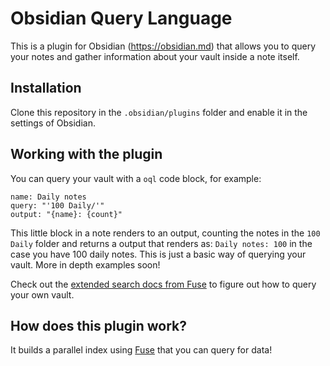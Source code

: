 # Obsidian Query Language 

This is a plugin for Obsidian (https://obsidian.md) that allows you to query your notes and gather information about your vault inside a note itself. 

## Installation

Clone this repository in the `.obsidian/plugins` folder and enable it in the settings of Obsidian. 

## Working with the plugin

You can query your vault with a `oql` code block, for example:

```oql
name: Daily notes
query: "'100 Daily/'"
output: "{name}: {count}"
```

This little block in a note renders to an output, counting the notes in the `100 Daily` folder and returns a output that renders as: `Daily notes: 100` in the case you have 100 daily notes. This is just a basic way of querying your vault. More in depth examples soon!

Check out the [extended search docs from Fuse](https://fusejs.io/examples.html#extended-search) to figure out how to query your own vault.

## How does this plugin work?

It builds a parallel index using [Fuse](https://fusejs.io/) that you can query for data!